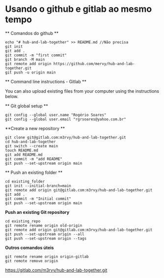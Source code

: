 # Usando o github e gitlab ao mesmo tempo

** Comandos do github **
```
echo "# hub-and-lab-together" >> README.md //Não precisa
git init
git add .
git commit -m "first commit"
git branch -M main
git remote add origin https://github.com/mervy/hub-and-lab-together.git 
git push -u origin main
```

** Command line instructions - Gitlab **

You can also upload existing files from your computer using the instructions below.

** Git global setup **
```
git config --global user.name "Rogério Soares"
git config --global user.email "rgrsoares@yahoo.com.br"
```

**Create a new repository **
```
git clone git@gitlab.com:m3rvy/hub-and-lab-together.git
cd hub-and-lab-together
git switch --create main
touch README.md
git add README.md
git commit -m "add README"
git push --set-upstream origin main
```

** Push an existing folder **
```
cd existing_folder
git init --initial-branch=main
git remote add origin git@gitlab.com:m3rvy/hub-and-lab-together.git
git add .
git commit -m "Initial commit"
git push --set-upstream origin main
```

**Push an existing Git repository**
```
cd existing_repo
git remote rename origin old-origin
git remote add origin git@gitlab.com:m3rvy/hub-and-lab-together.git
git push --set-upstream origin --all
git push --set-upstream origin --tags
```

**Outros comandos úteis**
```
git remote rename origin origin-gitlab
git remote remove origin
```
https://gitlab.com/m3rvy/hub-and-lab-together.git